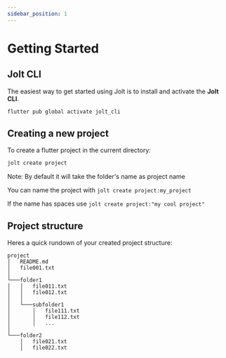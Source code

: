 ```yaml
---
sidebar_position: 1
---
```


# Getting Started

## Jolt CLI

The easiest way to get started using Jolt is to install and activate the **Jolt CLI**.

```bash
flutter pub global activate jolt_cli
```

## Creating a new project

To create a flutter project in the current directory:

```bash
jolt create project
```

Note: By default it will take the folder's name as project name

You can name the project with `jolt create project:my_project`

If the name has spaces use `jolt create project:"my cool project"`

## Project structure

Heres a quick rundown of your created project structure:

```
project
│   README.md
│   file001.txt
│
└───folder1
│   │   file011.txt
│   │   file012.txt
│   │
│   └───subfolder1
│       │   file111.txt
│       │   file112.txt
│       │   ...
│
└───folder2
    │   file021.txt
    │   file022.txt
```

